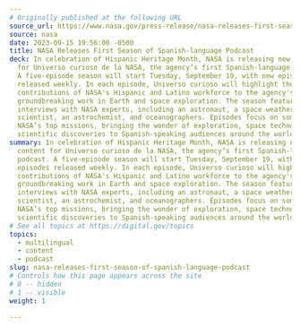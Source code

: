```yaml
---
# Originally published at the following URL
source_url: https://www.nasa.gov/press-release/nasa-releases-first-season-of-spanish-language-podcast/
source: nasa
date: 2023-09-15 19:56:00 -0500
title: NASA Releases First Season of Spanish-language Podcast
deck: In celebration of Hispanic Heritage Month, NASA is releasing new content
  for Universo curioso de la NASA, the agency’s first Spanish-language podcast.
  A five-episode season will start Tuesday, September 19, with new episodes
  released weekly. In each episode, Universo curioso will highlight the
  contributions of NASA's Hispanic and Latino workforce to the agency's
  groundbreaking work in Earth and space exploration. The season features
  interviews with NASA experts, including an astronaut, a space weather
  scientist, an astrochemist, and oceanographers. Episodes focus on some of
  NASA’s top missions, bringing the wonder of exploration, space technology, and
  scientific discoveries to Spanish-speaking audiences around the world.
summary: In celebration of Hispanic Heritage Month, NASA is releasing new
  content for Universo curioso de la NASA, the agency’s first Spanish-language
  podcast. A five-episode season will start Tuesday, September 19, with new
  episodes released weekly. In each episode, Universo curioso will highlight the
  contributions of NASA's Hispanic and Latino workforce to the agency's
  groundbreaking work in Earth and space exploration. The season features
  interviews with NASA experts, including an astronaut, a space weather
  scientist, an astrochemist, and oceanographers. Episodes focus on some of
  NASA’s top missions, bringing the wonder of exploration, space technology, and
  scientific discoveries to Spanish-speaking audiences around the world.
# See all topics at https://digital.gov/topics
topics:
  - multilingual
  - content
  - podcast
slug: nasa-releases-first-season-of-spanish-language-podcast
# Controls how this page appears across the site
# 0 -- hidden
# 1 -- visible
weight: 1

---
```

